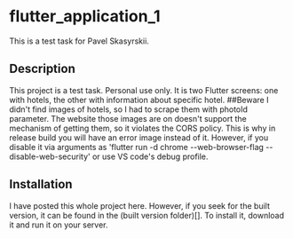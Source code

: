 # flutter_application_1

This is a test task for Pavel Skasyrskii.

## Description

This project is a test task. Personal use only.
It is two Flutter screens: one with hotels, the other with information about specific hotel.
##Beware
I didn't find images of hotels, so I had to scrape them with photoId parameter. 
The website those images are on doesn't support the mechanism of getting them, so it violates the CORS policy. 
This is why in release build you will have an error image instead of it. However, if you disable it via arguments as 'flutter run -d chrome --web-browser-flag --disable-web-security' or use VS code's debug profile.
## Installation
I have posted this whole project here. However, if you seek for the built version, it can be found in the (built version folder)[].
To install it, download it and run it on your server. 
